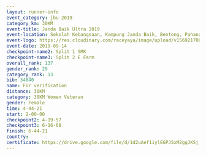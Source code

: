 ```yaml
---
layout: runner-info 
event_category: jbu-2019 
category_km: 30KM 
event-title: Janda Baik Ultra 2019
event-location: Sekolah Kebangsaan, Kampung Janda Baik, Bentong, Pahang, Malaysia 
event-logo: https://res.cloudinary.com/raceyaya/image/upload/v1569217009/logo/janda-baik_vch1pc.jpg 
event-date: 2019-09-14 
checkpoint-name2: Split 1 SMK 
checkpoint-name3: Split 2 E Farm 
overall_rank: 137
gender_rank: 29
category_rank: 13
bib: 34040
name: For verification
distance: 30KM
category: 30KM Women Veteran
gender: Female
time: 4-44-21
start: 2-00-00
checkpoint2: 4-19-57
checkpoint3: 6-16-08
finish: 6-44-21
country: 
certificate: https://drive.google.com/file/d/1d2uAef1iylEGPJSxM2gqJKSj_dOjPoHf/view?usp=sharing
---
```

